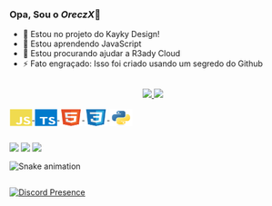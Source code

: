 ### Opa, Sou o *OreczX*👋

- 🔭 Estou no projeto do Kayky Design!
- 🌱 Estou aprendendo JavaScript
- 👯 Estou procurando ajudar a R3ady Cloud
- ⚡ Fato engraçado: Isso foi criado usando um segredo do Github

 ##
 
 <div align="center">
  <a href="https://github.com/OreczXOfficial">
  <img height="180em" src="https://github-readme-stats.vercel.app/api?username=OreczXOfficial&show_icons=true&theme=dracula&include_all_commits=true&count_private=true"/>
  <img height="177em" src="https://github-readme-stats.vercel.app/api/top-langs/?username=OreczXOfficial&layout=compact&langs_count=7&theme=dracula"/>
</div>

<div style="display: inline_block"><br>
  <img align="center" alt="Rafa-Js" height="30" width="40" src="https://raw.githubusercontent.com/devicons/devicon/master/icons/javascript/javascript-plain.svg">
  <img align="center" alt="Rafa-Ts" height="30" width="40" src="https://raw.githubusercontent.com/devicons/devicon/master/icons/typescript/typescript-plain.svg">
  <img align="center" alt="Rafa-HTML" height="30" width="40" src="https://raw.githubusercontent.com/devicons/devicon/master/icons/html5/html5-original.svg">
  <img align="center" alt="Rafa-CSS" height="30" width="40" src="https://raw.githubusercontent.com/devicons/devicon/master/icons/css3/css3-original.svg">
  <img align="center" alt="Rafa-Python" height="30" width="40" src="https://raw.githubusercontent.com/devicons/devicon/master/icons/python/python-original.svg">
  </div>
   
 ##
 
  <div> 
  <a href="https://www.youtube.com/channel/UC9yMPXxleHmM1xF1dvqIihA" target="_blank"><img src="https://img.shields.io/badge/YouTube-FF0000?style=for-the-badge&logo=youtube&logoColor=white" target="_blank"></a>
 	<a href="https://www.twitch.tv/oreczx" target="_blank"><img src="https://img.shields.io/badge/Twitch-9146FF?style=for-the-badge&logo=twitch&logoColor=white" target="_blank"></a>
 <a href="https://discord.gg/9B4vwECccT" target="_blank"><img src="https://img.shields.io/badge/Discord-7289DA?style=for-the-badge&logo=discord&logoColor=white" target="_blank"></a> 
 
  ![Snake animation](https://github.com/OreczXOfficial/OreczXOfficial/blob/output/github-contribution-grid-snake.svg)
 
</div>
  
   ##
   
   [![Discord Presence](https://lanyard.cnrad.dev/api/995052687982862377?idleMessage="Talvez%20O%20Codigo%20Esteja%20Brincando%20Com%20Você"&borderRadius=25px)](https://discord.com/users/995052687982862377)
